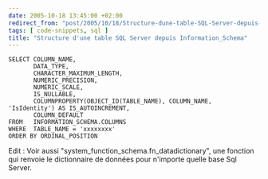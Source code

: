 ```yaml
---
date: 2005-10-18 13:45:00 +02:00
redirect_from: "post/2005/10/18/Structure-dune-table-SQL-Server-depuis-Information_Schema"
tags: [ code-snippets, sql ]
title: "Structure d'une table SQL Server depuis Information_Schema"
---
```


```
SELECT COLUMN_NAME,
       DATA_TYPE,
       CHARACTER_MAXIMUM_LENGTH,
       NUMERIC_PRECISION,
       NUMERIC_SCALE,
       IS_NULLABLE,
       COLUMNPROPERTY(OBJECT_ID(TABLE_NAME), COLUMN_NAME, 'IsIdentity') AS IS_AUTOINCREMENT,
       COLUMN_DEFAULT
FROM   INFORMATION_SCHEMA.COLUMNS
WHERE  TABLE_NAME = 'xxxxxxxx'
ORDER BY ORDINAL_POSITION
```

Edit : Voir aussi "system_function_schema.fn_datadictionary", une fonction qui renvoie le
dictionnaire de données pour n'importe quelle base Sql Server.
